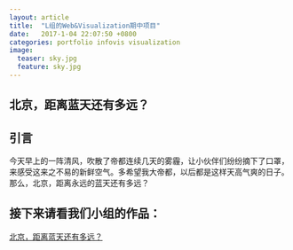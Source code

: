 ```yaml
---
layout: article
title:  "L组的Web&Visualization期中项目"
date:   2017-1-04 22:07:50 +0800
categories: portfolio infovis visualization
image:
  teaser: sky.jpg
  feature: sky.jpg
---
```




## 北京，距离蓝天还有多远？


## 引言
今天早上的一阵清风，吹散了帝都连续几天的雾霾，让小伙伴们纷纷摘下了口罩，来感受这来之不易的新鲜空气。多希望我大帝都，以后都是这样天高气爽的日子。那么，北京，距离永远的蓝天还有多远？



## 接下来请看我们小组的作品：
<a href="https://arifin395.github.io/portfolio/visualization1/index.html" target="_blank">北京，距离蓝天还有多远？</a>